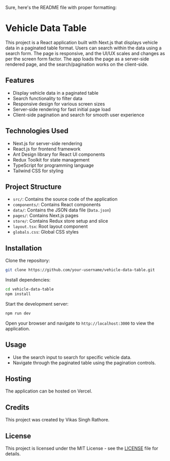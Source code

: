 Sure, here's the README file with proper formatting:

# Vehicle Data Table

This project is a React application built with Next.js that displays vehicle data in a paginated table format. Users can search within the data using a search form. The page is responsive, and the UI/UX scales and changes as per the screen form factor. The app loads the page as a server-side rendered page, and the search/pagination works on the client-side.

## Features

- Display vehicle data in a paginated table
- Search functionality to filter data
- Responsive design for various screen sizes
- Server-side rendering for fast initial page load
- Client-side pagination and search for smooth user experience

## Technologies Used

- Next.js for server-side rendering
- React.js for frontend framework
- Ant Design library for React UI components
- Redux Toolkit for state management
- TypeScript for programming language
- Tailwind CSS for styling

## Project Structure

- `src/`: Contains the source code of the application
- `components/`: Contains React components
- `data/`: Contains the JSON data file (`Data.json`)
- `pages/`: Contains Next.js pages
- `store/`: Contains Redux store setup and slice
- `layout.tsx`: Root layout component
- `globals.css`: Global CSS styles

## Installation

Clone the repository:

```bash
git clone https://github.com/your-username/vehicle-data-table.git
```

Install dependencies:

```bash
cd vehicle-data-table
npm install
```

Start the development server:

```bash
npm run dev
```

Open your browser and navigate to `http://localhost:3000` to view the application.

## Usage

- Use the search input to search for specific vehicle data.
- Navigate through the paginated table using the pagination controls.

## Hosting

The application can be hosted on Vercel.

## Credits

This project was created by Vikas Singh Rathore.

## License

This project is licensed under the MIT License - see the [LICENSE](LICENSE) file for details.
